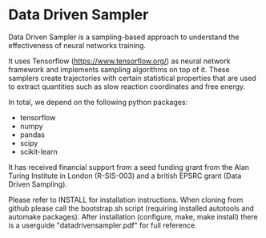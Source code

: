 Data Driven Sampler
===================

Data Driven Sampler is a sampling-based approach to understand the
effectiveness of neural networks training.

It uses Tensorflow (https://www.tensorflow.org/) as neural network
framework and implements sampling algorithms on top of it. These
samplers create trajectories with certain statistical properties
that are used to extract quantities such as slow reaction coordinates
and free energy.

In total, we depend on the following python packages:

 * tensorflow
 * numpy
 * pandas
 * scipy
 * scikit-learn

It has received financial support from a seed funding grant from the Alan
Turing Institute in London (R-SIS-003) and a british EPSRC grant (Data Driven
Sampling).

Please refer to INSTALL for installation instructions. When cloning from
github please call the bootstrap.sh script (requiring installed autotools and
automake packages). After installation (configure, make, make install) there 
is a userguide "datadrivensampler.pdf" for full reference.
